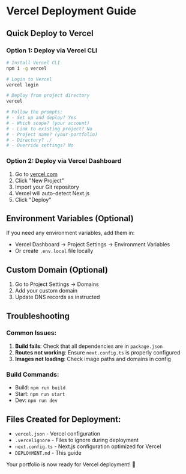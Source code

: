 # Vercel Deployment Guide

## Quick Deploy to Vercel

### Option 1: Deploy via Vercel CLI
```bash
# Install Vercel CLI
npm i -g vercel

# Login to Vercel
vercel login

# Deploy from project directory
vercel

# Follow the prompts:
# - Set up and deploy? Yes
# - Which scope? (your account)
# - Link to existing project? No
# - Project name? (your-portfolio)
# - Directory? ./
# - Override settings? No
```

### Option 2: Deploy via Vercel Dashboard
1. Go to [vercel.com](https://vercel.com)
2. Click "New Project"
3. Import your Git repository
4. Vercel will auto-detect Next.js
5. Click "Deploy"

## Environment Variables (Optional)
If you need any environment variables, add them in:
- Vercel Dashboard → Project Settings → Environment Variables
- Or create `.env.local` file locally

## Custom Domain (Optional)
1. Go to Project Settings → Domains
2. Add your custom domain
3. Update DNS records as instructed

## Troubleshooting

### Common Issues:
1. **Build fails**: Check that all dependencies are in `package.json`
2. **Routes not working**: Ensure `next.config.ts` is properly configured
3. **Images not loading**: Check image paths and domains in config

### Build Commands:
- Build: `npm run build`
- Start: `npm run start`
- Dev: `npm run dev`

## Files Created for Deployment:
- `vercel.json` - Vercel configuration
- `.vercelignore` - Files to ignore during deployment
- `next.config.ts` - Next.js configuration optimized for Vercel
- `DEPLOYMENT.md` - This guide

Your portfolio is now ready for Vercel deployment! 🚀
